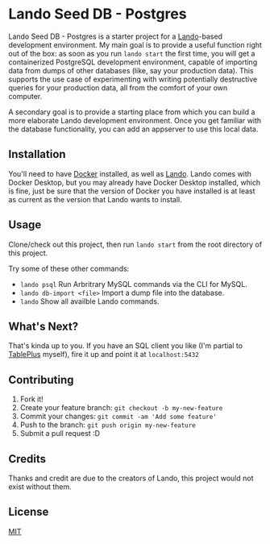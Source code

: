 # Lando Seed DB - Postgres

Lando Seed DB - Postgres is a starter project for a [Lando](https://lando.dev)-based development
environment. My main goal is to provide a useful function right out of the
box: as soon as you run `lando start` the first time, you will get a
containerized PostgreSQL development environment, capable of importing data from
dumps of other databases (like, say your production data). This supports the
use case of experimenting with writing potentially destructive queries for
your production data, all from the comfort of your own computer.

A secondary goal is to provide a starting place from which you can build
a more elaborate Lando development environment. Once you get familiar with
the database functionality, you can add an appserver to use this local data.

## Installation

You'll need to have [Docker](https://www.docker.com/products/docker-desktop)
installed, as well as [Lando](https://lando.dev/download/). Lando comes with
Docker Desktop, but you may already have Docker Desktop installed, which is
fine, just be sure that the version of Docker you have installed is at least
as current as the version that Lando wants to install.

## Usage

Clone/check out this project, then run `lando start` from the root
directory of this project.

Try some of these other commands:
* `lando psql` Run Arbritrary MySQL commands via the CLI for MySQL.
* `lando db-import <file>`  Import a dump file into the database.
* `lando` Show all availble Lando commands.

## What's Next?

That's kinda up to you.  If you have an SQL client you like (I'm partial to [TablePlus](https://www.tableplus.io/download) myself), fire it up and point it at `localhost:5432`

## Contributing

1. Fork it!
2. Create your feature branch: `git checkout -b my-new-feature`
3. Commit your changes: `git commit -am 'Add some feature'`
4. Push to the branch: `git push origin my-new-feature`
5. Submit a pull request :D

## Credits

Thanks and credit are due to the creators of Lando, this project would not exist without them.

## License

[MIT](LICENSE.md)
